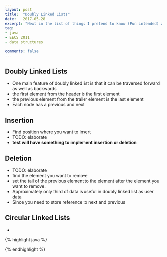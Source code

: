 ```yaml
---
layout: post
title:  "Doubly Linked Lists"
date:   2017-05-28
excerpt: "Next in the list of things I pretend to know (Pun intended) are Doubly Linked List"
tag:
- java
- EECS 2011
- data structures

comments: false
---
```


## Doubly Linked Lists
- One main feature of doubly linked list is that it can be traversed forward as well as backwards
- the first element from the header is the first element
- the previous element from the trailer element is the last element
- Each node has a previous and next

## Insertion
- Find position where you want to insert
- TODO: elaborate
- **test will have something to implement insertion or deletion**

## Deletion
- TODO: elaborate
- find the element you want to remove
- set the tail of the previous element to the element after the element you want to remove.
- Approximately only third of data is useful in doubly linked list as user data
- Since you need to store reference to next and previous

## Circular Linked Lists
-




{% highlight java %}

{% endhighlight %}
